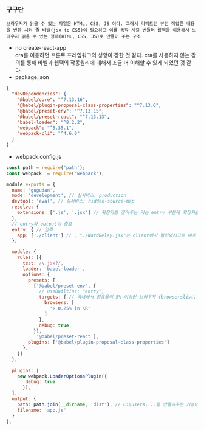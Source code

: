 ### 구구단
```브라우저가 읽을 수 있는 파일은 HTML, CSS, JS 이다. 그래서 리액트던 뷰던 작업한 내용을 변환 시켜 줄 바벨(jsx to ES5)이 필요하고 이를 동작 시킬 번들러 웹팩을 이용해서 브라우저 읽을 수 있는 형태(HTML, CSS, JS)로 만들어 주는 구조```   
- no create-react-app  
 cra를 이용하면 프론트 프레임워크의 성향이 강한 것 같다. cra를 사용하지 않는 강의를 통해 바벨과 웹팩의 작동원리에 대해서 조금 더 이해할 수 있게 되었던 것 같다.
- package.json
```json
{
  "devDependencies": {
    "@babel/core": "^7.13.16",
    "@babel/plugin-proposal-class-properties": "^7.13.0",
    "@babel/preset-env": "^7.13.15",
    "@babel/preset-react": "^7.13.13",
    "babel-loader": "^8.2.2",
    "webpack": "^5.35.1",
    "webpack-cli": "^4.6.0"
  }
} 
```
- webpack.config.js
```js
const path = require('path');
const webpack  = require('webpack');

module.exports = {
  name: 'gugudan',
  mode: 'development', // 실서비스: production
  devtool: 'eval', // 실서비스: hidden-source-map
  resolve: {
    extensions: ['.js', '.jsx'] // 확장자를 찾아주는 기능 entry 부분에 확장자를 입력하지 않아도 된다.
  },
  // entry와 output이 중요
  entry: { // 입력
    app: ['./client'] // , "./WordRelay.jsx"는 client에서 불러와지므로 따로 넣을 필요가 없다.
  },

  module: {
    rules: [{
      test: /\.jsx?/,
      loader: 'babel-loader',
      options: {
        presets: [
          ['@babel/preset-env', {
            // useBuiltIns: "entry",
            targets: { // 국내에서 점유율이 5% 이상인 브라우저 (browserslist)
              browsers: [
                '> 0.25% in KR'    
              ] 
            }, 
            debug: true,
          }],
           '@babel/preset-react'],
        plugins: ['@babel/plugin-proposal-class-properties']
      },
    }]
  }, 
  
  plugins: [ 
    new webpack.LoaderOptionsPlugin({
       debug: true 
      }),
  ],
  output: {  
    path: path.join(__dirname, 'dist'), // C:\users\...를 만들어주는 기능이다.
    filename: 'app.js'
  }
};
```